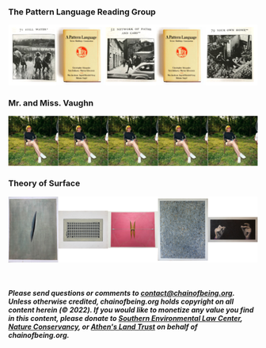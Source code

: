 ### The Pattern Language Reading Group
<a href="./plrg/plrg"> <img src="./tiles/plrg.png"> </a>

### Mr. and Miss. Vaughn
<a href="./mmVaughn/mmVaughn"> <img src="./tiles/mmVaughnTile.jpg"> </a>

### Theory of Surface
<a href="./surfaceArt/surfaceArt"> <img src="./tiles/surfaceArtTiles.jpg"> </a>

<p> <br /> </p>

##### Please send questions or comments to <contact@chainofbeing.org>.  Unless otherwise credited, chainofbeing.org holds copyright on all content herein (© 2022).  If you would like to monetize any value you find in this content, please donate to [Southern Environmental Law Center](https://www.southernenvironment.org/how-to-help/give-today/), [Nature Conservancy](https://support.nature.org), or [Athen's Land Trust](https://connect.clickandpledge.com/w/Form/0d8d085d-92e9-4d3e-9d93-0052b950471b?637236895579056391) on behalf of chainofbeing.org. 

